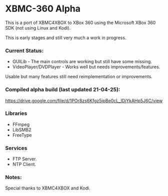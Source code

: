 # XBMC-360 Alpha

This is a port of XBMC4XBOX to XBox 360 using the Microsoft XBox 360 SDK (not using Linux and Kodi).

This is early stages and still very much a work in progress.

### Current Status:
- GUILib - The main controls are working but still have some missing.
- VideoPlayer/DVDPlayer - Works well but needs improvements/features.

Usable but many features still need reimplementation or improvements.

### Compiled alpha build (last updated 21-04-25):
https://drive.google.com/file/d/1POr8zs6Kfgz5ipBe0cL_IDjYkAHp5J6C/view

### Libraries
- FFmpeg
- LibSMB2
- FreeType

### Services
- FTP Server.
- NTP Client.

### Notes:
Special thanks to XBMC4XBOX and Kodi.
